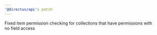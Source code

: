 ```yaml
---
'@directus/api': patch
---
```


Fixed item permission checking for collections that have permissions with no field access
